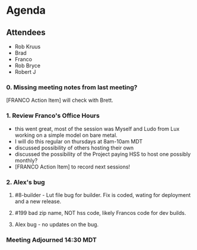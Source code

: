 # Agenda

## Attendees

- Rob Kruus
- Brad
- Franco
- Rob Bryce
- Robert J

### 0. Missing meeting notes from last meeting?

[FRANCO Action Item] will check with Brett.

### 1. Review Franco's Office Hours

- this went great, most of the session was Myself and Ludo from Lux working on a simple model on bare metal.
- I will do this regular on thursdays at 8am-10am MDT
- discussed possibility of others hosting their own
- discussed the possibility of the Project paying HSS to host one possibly monthly?
- [FRANCO Action Item] to record next sessions!

### 2. Alex's bug

1. #8-builder - Lut file bug for builder.
Fix is coded, wating for deployment and a new release.

2. #199 bad zip name, NOT hss code, likely Francos code for dev builds.
3. Alex bug - no updates on the bug.

### Meeting Adjourned 14:30 MDT
